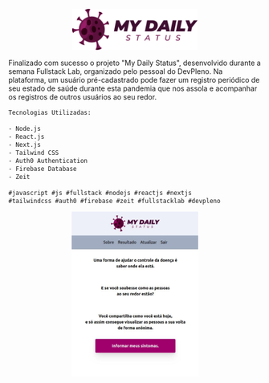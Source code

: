 <p align="center">
    <img alt="logo" src=".github/logo.png" width="250px" />
</p>

<p>
    Finalizado com sucesso o projeto "My Daily Status", desenvolvido durante a semana Fullstack Lab, organizado pelo pessoal do DevPleno. Na plataforma, um usuário pré-cadastrado pode fazer um registro periódico de seu estado de saúde durante esta pandemia que nos assola e acompanhar os registros de outros usuários ao seu redor. 

    Tecnologias Utilizadas:

    - Node.js
    - React.js
    - Next.js
    - Tailwind CSS
    - Auth0 Authentication
    - Firebase Database
    - Zeit

    #javascript #js #fullstack #nodejs #reactjs #nextjs
    #tailwindcss #auth0 #firebase #zeit #fullstacklab #devpleno
</p>

<p align="center">
    <img alt="logo" src=".github/0.jpeg" width="50%" />
</p>